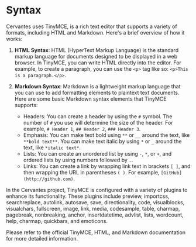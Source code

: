# Syntax

Cervantes uses TinyMCE, is a rich text editor that supports a variety of formats, including HTML and Markdown. Here's a brief overview of how it works:

1. **HTML Syntax**: HTML (HyperText Markup Language) is the standard markup language for documents designed to be displayed in a web browser. In TinyMCE, you can write HTML directly into the editor. For example, to create a paragraph, you can use the `<p>` tag like so: `<p>This is a paragraph.</p>`.

2. **Markdown Syntax**: Markdown is a lightweight markup language that you can use to add formatting elements to plaintext text documents. Here are some basic Markdown syntax elements that TinyMCE supports:

    - Headers: You can create a header by using the `#` symbol. The number of `#` you use will determine the size of the header. For example, `# Header 1`, `## Header 2`, `### Header 3`.
    - Emphasis: You can make text bold using `**` or `__` around the text, like `**bold text**`. You can make text italic by using `*` or `_` around the text, like `*italic text*`.
    - Lists: You can create an unordered list by using `-`, `*`, or `+`, and ordered lists by using numbers followed by `.`.
    - Links: You can create a link by wrapping link text in brackets `[ ]`, and then wrapping the URL in parentheses `( )`. For example, `[GitHub](http://github.com)`.

In the Cervantes project, TinyMCE is configured with a variety of plugins to enhance its functionality. These plugins include preview, importcss, searchreplace, autolink, autosave, save, directionality, code, visualblocks, visualchars, fullscreen, image, link, media, codesample, table, charmap, pagebreak, nonbreaking, anchor, insertdatetime, advlist, lists, wordcount, help, charmap, quickbars, and emoticons.

Please refer to the official TinyMCE, HTML, and Markdown documentation for more detailed information.
